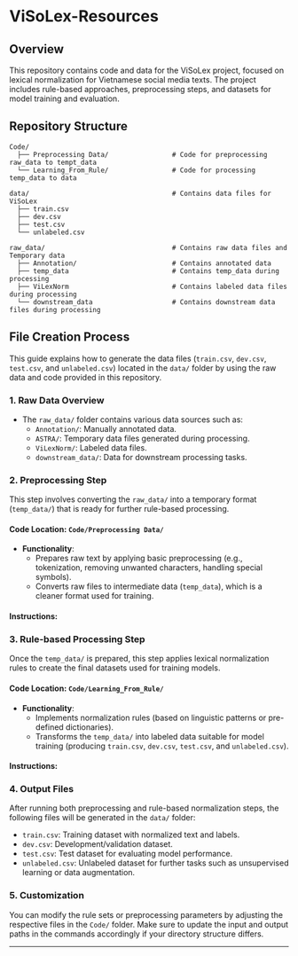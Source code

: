 # ViSoLex-Resources

## Overview
This repository contains code and data for the ViSoLex project, focused on lexical normalization for Vietnamese social media texts. The project includes rule-based approaches, preprocessing steps, and datasets for model training and evaluation.

## Repository Structure

```
Code/
  ├── Preprocessing Data/                # Code for preprocessing raw_data to tempt_data
  └── Learning_From_Rule/                # Code for processing temp_data to data

data/                                    # Contains data files for ViSoLex
  ├── train.csv                          
  ├── dev.csv                            
  ├── test.csv
  └── unlabeled.csv

raw_data/                                # Contains raw data files and Temporary data
  ├── Annotation/                        # Contains annotated data
  ├── temp_data                          # Contains temp_data during processing
  ├── ViLexNorm                          # Contains labeled data files during processing
  └── downstream_data                    # Contains downstream data files during processing

```
## File Creation Process
This guide explains how to generate the data files (`train.csv`, `dev.csv`, `test.csv`, and `unlabeled.csv`) located in the `data/` folder by using the raw data and code provided in this repository.

### 1. Raw Data Overview
- The `raw_data/` folder contains various data sources such as:
  - `Annotation/`: Manually annotated data.
  - `ASTRA/`: Temporary data files generated during processing.
  - `ViLexNorm/`: Labeled data files.
  - `downstream_data/`: Data for downstream processing tasks.
  
### 2. Preprocessing Step
This step involves converting the `raw_data/` into a temporary format (`temp_data/`) that is ready for further rule-based processing.

#### Code Location: `Code/Preprocessing Data/`
- **Functionality**: 
  - Prepares raw text by applying basic preprocessing (e.g., tokenization, removing unwanted characters, handling special symbols).
  - Converts raw files to intermediate data (`temp_data`), which is a cleaner format used for training.
#### Instructions:

### 3. Rule-based Processing Step
Once the `temp_data/` is prepared, this step applies lexical normalization rules to create the final datasets used for training models.

#### Code Location: `Code/Learning_From_Rule/`
- **Functionality**:
  - Implements normalization rules (based on linguistic patterns or pre-defined dictionaries).
  - Transforms the `temp_data/` into labeled data suitable for model training (producing `train.csv`, `dev.csv`, `test.csv`, and `unlabeled.csv`).

#### Instructions:

### 4. Output Files
After running both preprocessing and rule-based normalization steps, the following files will be generated in the `data/` folder:
- `train.csv`: Training dataset with normalized text and labels.
- `dev.csv`: Development/validation dataset.
- `test.csv`: Test dataset for evaluating model performance.
- `unlabeled.csv`: Unlabeled dataset for further tasks such as unsupervised learning or data augmentation.

### 5. Customization
You can modify the rule sets or preprocessing parameters by adjusting the respective files in the `Code/` folder. Make sure to update the input and output paths in the commands accordingly if your directory structure differs.

---
